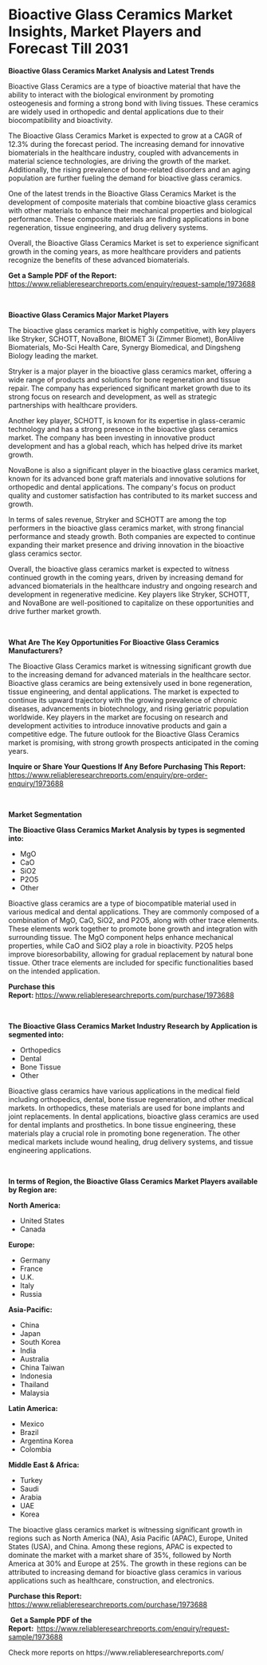 <p><h1>Bioactive Glass Ceramics Market Insights, Market Players and Forecast Till 2031</h1></p><p><strong>Bioactive Glass Ceramics Market Analysis and Latest Trends</strong></p>
<p><p>Bioactive Glass Ceramics are a type of bioactive material that have the ability to interact with the biological environment by promoting osteogenesis and forming a strong bond with living tissues. These ceramics are widely used in orthopedic and dental applications due to their biocompatibility and bioactivity.</p><p>The Bioactive Glass Ceramics Market is expected to grow at a CAGR of 12.3% during the forecast period. The increasing demand for innovative biomaterials in the healthcare industry, coupled with advancements in material science technologies, are driving the growth of the market. Additionally, the rising prevalence of bone-related disorders and an aging population are further fueling the demand for bioactive glass ceramics.</p><p>One of the latest trends in the Bioactive Glass Ceramics Market is the development of composite materials that combine bioactive glass ceramics with other materials to enhance their mechanical properties and biological performance. These composite materials are finding applications in bone regeneration, tissue engineering, and drug delivery systems.</p><p>Overall, the Bioactive Glass Ceramics Market is set to experience significant growth in the coming years, as more healthcare providers and patients recognize the benefits of these advanced biomaterials.</p></p>
<p><strong>Get a Sample PDF of the Report:&nbsp;</strong> <a href="https://www.reliableresearchreports.com/enquiry/request-sample/1973688">https://www.reliableresearchreports.com/enquiry/request-sample/1973688</a></p>
<p>&nbsp;</p>
<p><strong>Bioactive Glass Ceramics Major Market Players</strong></p>
<p><p>The bioactive glass ceramics market is highly competitive, with key players like Stryker, SCHOTT, NovaBone, BIOMET 3i (Zimmer Biomet), BonAlive Biomaterials, Mo-Sci Health Care, Synergy Biomedical, and Dingsheng Biology leading the market.</p><p>Stryker is a major player in the bioactive glass ceramics market, offering a wide range of products and solutions for bone regeneration and tissue repair. The company has experienced significant market growth due to its strong focus on research and development, as well as strategic partnerships with healthcare providers.</p><p>Another key player, SCHOTT, is known for its expertise in glass-ceramic technology and has a strong presence in the bioactive glass ceramics market. The company has been investing in innovative product development and has a global reach, which has helped drive its market growth.</p><p>NovaBone is also a significant player in the bioactive glass ceramics market, known for its advanced bone graft materials and innovative solutions for orthopedic and dental applications. The company's focus on product quality and customer satisfaction has contributed to its market success and growth.</p><p>In terms of sales revenue, Stryker and SCHOTT are among the top performers in the bioactive glass ceramics market, with strong financial performance and steady growth. Both companies are expected to continue expanding their market presence and driving innovation in the bioactive glass ceramics sector.</p><p>Overall, the bioactive glass ceramics market is expected to witness continued growth in the coming years, driven by increasing demand for advanced biomaterials in the healthcare industry and ongoing research and development in regenerative medicine. Key players like Stryker, SCHOTT, and NovaBone are well-positioned to capitalize on these opportunities and drive further market growth.</p></p>
<p>&nbsp;</p>
<p><strong>What Are The Key Opportunities For Bioactive Glass Ceramics Manufacturers?</strong></p>
<p><p>The Bioactive Glass Ceramics market is witnessing significant growth due to the increasing demand for advanced materials in the healthcare sector. Bioactive glass ceramics are being extensively used in bone regeneration, tissue engineering, and dental applications. The market is expected to continue its upward trajectory with the growing prevalence of chronic diseases, advancements in biotechnology, and rising geriatric population worldwide. Key players in the market are focusing on research and development activities to introduce innovative products and gain a competitive edge. The future outlook for the Bioactive Glass Ceramics market is promising, with strong growth prospects anticipated in the coming years.</p></p>
<p><strong>Inquire or Share Your Questions If Any Before Purchasing This Report:</strong> <a href="https://www.reliableresearchreports.com/enquiry/pre-order-enquiry/1973688">https://www.reliableresearchreports.com/enquiry/pre-order-enquiry/1973688</a></p>
<p>&nbsp;</p>
<p><strong>Market Segmentation</strong></p>
<p><strong>The Bioactive Glass Ceramics Market Analysis by types is segmented into:</strong></p>
<p><ul><li>MgO</li><li>CaO</li><li>SiO2</li><li>P2O5</li><li>Other</li></ul></p>
<p><p>Bioactive glass ceramics are a type of biocompatible material used in various medical and dental applications. They are commonly composed of a combination of MgO, CaO, SiO2, and P2O5, along with other trace elements. These elements work together to promote bone growth and integration with surrounding tissue. The MgO component helps enhance mechanical properties, while CaO and SiO2 play a role in bioactivity. P2O5 helps improve bioresorbability, allowing for gradual replacement by natural bone tissue. Other trace elements are included for specific functionalities based on the intended application.</p></p>
<p><strong>Purchase this Report:&nbsp;</strong><a href="https://www.reliableresearchreports.com/purchase/1973688">https://www.reliableresearchreports.com/purchase/1973688</a></p>
<p>&nbsp;</p>
<p><strong>The Bioactive Glass Ceramics Market Industry Research by Application is segmented into:</strong></p>
<p><ul><li>Orthopedics</li><li>Dental</li><li>Bone Tissue</li><li>Other</li></ul></p>
<p><p>Bioactive glass ceramics have various applications in the medical field including orthopedics, dental, bone tissue regeneration, and other medical markets. In orthopedics, these materials are used for bone implants and joint replacements. In dental applications, bioactive glass ceramics are used for dental implants and prosthetics. In bone tissue engineering, these materials play a crucial role in promoting bone regeneration. The other medical markets include wound healing, drug delivery systems, and tissue engineering applications.</p></p>
<p>&nbsp;</p>
<p><strong>In terms of Region, the Bioactive Glass Ceramics Market Players available by Region are:</strong></p>
<p>
    <p> <strong> North America: </strong>
        <ul>
            <li>United States</li>
            <li>Canada</li>
        </ul>
        </p> 
    <p> <strong> Europe: </strong>
        <ul>
            <li>Germany</li>
            <li>France</li>
            <li>U.K.</li>
            <li>Italy</li>
            <li>Russia</li>
        </ul>
        </p> 
    <p> <strong> Asia-Pacific: </strong>
        <ul>
            <li>China</li>
            <li>Japan</li>
            <li>South Korea</li>
            <li>India</li>
            <li>Australia</li>
            <li>China Taiwan</li>
            <li>Indonesia</li>
            <li>Thailand</li>
            <li>Malaysia</li>
        </ul>
        </p> 
    <p> <strong> Latin America: </strong>
        <ul>
            <li>Mexico</li>
            <li>Brazil</li>
            <li>Argentina Korea</li>
            <li>Colombia</li>
        </ul>
        </p> 
    <p> <strong> Middle East & Africa: </strong>
        <ul>
            <li>Turkey</li>
            <li>Saudi</li>
            <li>Arabia</li>
            <li>UAE</li>
            <li>Korea</li>
        </ul>
    </p>
    </p>
<p><p>The bioactive glass ceramics market is witnessing significant growth in regions such as North America (NA), Asia Pacific (APAC), Europe, United States (USA), and China. Among these regions, APAC is expected to dominate the market with a market share of 35%, followed by North America at 30% and Europe at 25%. The growth in these regions can be attributed to increasing demand for bioactive glass ceramics in various applications such as healthcare, construction, and electronics.</p></p>
<p><strong>Purchase this Report: </strong><a href="https://www.reliableresearchreports.com/purchase/1973688">https://www.reliableresearchreports.com/purchase/1973688</a></p>
<p>&nbsp;<strong>Get a Sample PDF of the Report:&nbsp;&nbsp;</strong><a href="https://www.reliableresearchreports.com/enquiry/request-sample/1973688">https://www.reliableresearchreports.com/enquiry/request-sample/1973688</a></p>
<p><strong></strong></p>
<p>Check more reports on https://www.reliableresearchreports.com/</p>